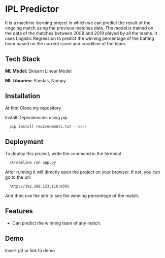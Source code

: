 # IPL Predictor
It is a machine learning project in which we can predict the result of the ongoing match using the previous matches data. The model is trained on the data of the matches between 2008 and 2019 played by all the teams. It uses Logistic Regression to predict the winning percentage of the batting team based on the current score and condition of the team. 

## Tech Stack

**ML Model:** Sklearn Linear Model

**ML Libraries:** Pandas, Numpy

## Installation

At first Clone my repository

Install Dependencies using pip 

```bash
  pip install reqirenments.txt --user
```

## Deployment

To deploy this project,
write the command in the terminal

```bash
  streamline run app.py
```

After running it will directly open the project on your browser.
If not, you can go to the url:
```bash
  http://192.168.123.116:8501
```

And then use the site to see the winning percentage of the match. 

## Features

- Can predict the winning team of any match. 

## Demo

Insert gif or link to demo
